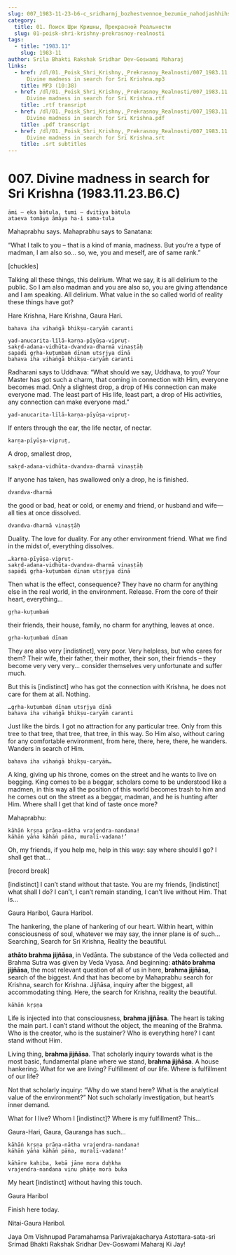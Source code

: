 ```yaml
---
slug: 007_1983-11-23-b6-c_sridharmj_bozhestvennoe_bezumie_nahodjashhihsja_v_poiske_shri_krishny
category:
  title: 01. Поиск Шри Кришны, Прекрасной Реальности
  slug: 01-poisk-shri-krishny-prekrasnoy-realnosti
tags:
  - title: "1983.11"
    slug: 1983-11
author: Srila Bhakti Rakshak Sridhar Dev-Goswami Maharaj
links:
  - href: /dl/01._Poisk_Shri_Krishny,_Prekrasnoy_Realnosti/007_1983.11.23.B6.C
      Divine madness in search for Sri Krishna.mp3
    title: MP3 (10:38)
  - href: /dl/01._Poisk_Shri_Krishny,_Prekrasnoy_Realnosti/007_1983.11.23.B6.C
      Divine madness in search for Sri Krishna.rtf
    title: .rtf transript
  - href: /dl/01._Poisk_Shri_Krishny,_Prekrasnoy_Realnosti/007_1983.11.23.B6.C
      Divine madness in search for Sri Krishna.pdf
    title: .pdf transcript
  - href: /dl/01._Poisk_Shri_Krishny,_Prekrasnoy_Realnosti/007_1983.11.23.B6.C
      Divine madness in search for Sri Krishna.srt
    title: .srt subtitles
---
```


# 007. Divine madness in search for Sri Krishna (1983.11.23.B6.C)

    āmi — eka bātula, tumi — dvitīya bātula
    ataeva tomāya āmāya ha-i sama-tula

Mahaprabhu says. Mahaprabhu says to Sanatana:

“What I talk to you – that is a kind of mania, madness. But you’re a type of madman, I am also so… so, we, you and meself, are of same rank.”

[chuckles]

Talking all these things, this delirium. What we say, it is all delirium to the public. So I am also madman and you are also so, you are giving attendance and I am speaking. All delirium. What value in the so called world of reality these things have got?

Hare Krishna, Hare Krishna, Gaura Hari.

    bahava iha vihaṅgā bhikṣu-caryāṁ caranti

    yad-anucarita-līlā-karṇa-pīyūṣa-vipruṭ-
    sakṛd-adana-vidhūta-dvandva-dharmā vinaṣṭāḥ
    sapadi gṛha-kuṭumbaṁ dīnam utsṛjya dīnā
    bahava iha vihaṅgā bhikṣu-caryāṁ caranti

Radharani says to Uddhava: “What should we say, Uddhava, to you? Your Master has got such a charm, that coming in connection with Him, everyone becomes mad. Only a slightest drop, a drop of His connection can make everyone mad. The least part of His life, least part, a drop of His activities, any connection can make everyone mad.”

    yad-anucarita-līlā-karṇa-pīyūṣa-vipruṭ-

If enters through the ear, the life nectar, of nectar.

    karṇa-pīyūṣa-vipruṭ,

A drop, smallest drop,

    sakṛd-adana-vidhūta-dvandva-dharmā vinaṣṭāḥ

If anyone has taken, has swallowed only a drop, he is finished.

    dvandva-dharmā

the good or bad, heat or cold, or enemy and friend, or husband and wife—all ties at once dissolved.

    dvandva-dharmā vinaṣṭāḥ

Duality. The love for duality. For any other environment friend. What we find in the midst of, everything dissolves.

    …karṇa-pīyūṣa-vipruṭ-
    sakṛd-adana-vidhūta-dvandva-dharmā vinaṣṭāḥ
    sapadi gṛha-kuṭumbaṁ dīnam utsṛjya dīnā

Then what is the effect, consequence? They have no charm for anything else in the real world, in the environment. Release. From the core of their heart, everything…

    gṛha-kuṭumbaṁ

their friends, their house, family, no charm for anything, leaves at once.

    gṛha-kuṭumbaṁ dīnam

They are also very [indistinct], very poor. Very helpless, but who cares for them? Their wife, their father, their mother, their son, their friends – they become very very very… consider themselves very unfortunate and suffer much.

But this is [indistinct] who has got the connection with Krishna, he does not care for them at all. Nothing.

    …gṛha-kuṭumbaṁ dīnam utsṛjya dīnā
    bahava iha vihaṅgā bhikṣu-caryāṁ caranti

Just like the birds. I got no attraction for any particular tree. Only from this tree to that tree, that tree, that tree, in this way. So Him also, without caring for any comfortable environment, from here, there, here, there, he wanders. Wanders in search of Him.

    bahava iha vihaṅgā bhikṣu-caryāṁ…

A king, giving up his throne, comes on the street and he wants to live on begging. King comes to be a beggar, scholars come to be understood like a madmen, in this way all the position of this world becomes trash to him and he comes out on the street as a beggar, madman, and he is hunting after Him. Where shall I get that kind of taste once more?

Mahaprabhu:

    kāhāṅ kṛṣṇa prāṇa-nātha vrajendra-nandana!
    kāhāṅ yāṅa kāhāṅ pāṅa, muralī-vadana!’

Oh, my friends, if you help me, help in this way: say where should I go? I shall get that…

[record break]

[indistinct] I can’t stand without that taste. You are my friends, [indistinct] what shall I do? I can’t, I can’t remain standing, I can’t live without Him. That is…

Gaura Haribol, Gaura Haribol.

The hankering, the plane of hankering of our heart. Within heart, within consciousness of soul, whatever we may say, the inner plane is of such… Searching, Search for Sri Krishna, Reality the beautiful.

**athāto brahma jijñāsa**, in Vedānta. The substance of the Veda collected and Brahma Sutra was given by Veda Vyasa. And beginning: **athāto brahma jijñāsa**, the most relevant question of all of us in here, **brahma jijñāsa,** search of the biggest. And that has become by Mahaprabhu search for Krishna, search for Krishna. Jijñāsa, inquiry after the biggest, all accommodating thing. Here, the search for Krishna, reality the beautiful.

    kāhāṅ kṛṣṇa

Life is injected into that consciousness, **brahma jijñāsa**. The heart is taking the main part. I can’t stand without the object, the meaning of the Brahma. Who is the creator, who is the sustainer? Who is everything here? I cant stand without Him.

Living thing, **brahma jijñāsa**. That scholarly inquiry towards what is the most basic, fundamental plane where we stand, **brahma jijñāsa**. A house hankering. What for we are living? Fulfillment of our life. Where is fulfillment of our life?

Not that scholarly inquiry: “Why do we stand here? What is the analytical value of the environment?” Not such scholarly investigation, but heart’s inner demand.

What for I live? Whom I [indistinct]? Where is my fulfillment? This…

Gaura-Hari, Gaura, Gauranga has such…

    kāhāṅ kṛṣṇa prāṇa-nātha vrajendra-nandana!
    kāhāṅ yāṅa kāhāṅ pāṅa, muralī-vadana!’

    kāhāre kahiba, kebā jāne mora duḥkha
    vrajendra-nandana vinu phāṭe mora buka

My heart [indistinct] without having this touch.

Gaura Haribol

Finish here today.

Nitai-Gaura Haribol.

Jaya Om Vishnupad Paramahamsa Parivrajakacharya Astottara-sata-sri Srimad Bhakti Rakshak Sridhar Dev-Goswami Maharaj Ki Jay!

